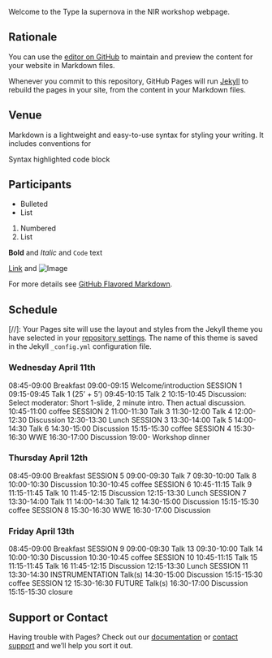 Welcome to the Type Ia supernova in the NIR workshop webpage.

## Rationale

You can use the [editor on GitHub](https://github.com/snianir/webpage/edit/master/index.md) to maintain and preview the content for your website in Markdown files.

Whenever you commit to this repository, GitHub Pages will run [Jekyll](https://jekyllrb.com/) to rebuild the pages in your site, from the content in your Markdown files.

## Venue

Markdown is a lightweight and easy-to-use syntax for styling your writing. It includes conventions for


Syntax highlighted code block

## Participants

- Bulleted
- List

1. Numbered
2. List

**Bold** and _Italic_ and `Code` text

[Link](url) and ![Image](src)


For more details see [GitHub Flavored Markdown](https://guides.github.com/features/mastering-markdown/).

## Schedule
[//]: Your Pages site will use the layout and styles from the Jekyll theme you have selected in your [repository settings](https://github.com/snianir/webpage/settings). The name of this theme is saved in the Jekyll `_config.yml` configuration file.

### Wednesday April 11th
08:45-09:00    Breakfast
09:00-09:15   Welcome/introduction
SESSION 1
09:15-09:45    Talk 1 (25’ + 5’)
09:45-10:15    Talk 2
10:15-10:45    Discussion: Select moderator: Short 1-slide, 2 minute intro. Then actual discussion.
10:45-11:00    coffee
SESSION 2
11:00-11:30    Talk 3 
11:30-12:00    Talk 4 
12:00-12:30    Discussion
12:30-13:30    Lunch
SESSION 3
13:30-14:00    Talk 5
14:00-14:30    Talk 6
14:30-15:00    Discussion
15:15-15:30    coffee
SESSION 4
15:30-16:30    WWE
16:30-17:00    Discussion
19:00-             Workshop dinner

### Thursday April 12th
08:45-09:00    Breakfast
SESSION 5
09:00-09:30    Talk 7
09:30-10:00    Talk 8
10:00-10:30    Discussion
10:30-10:45    coffee
SESSION 6
10:45-11:15    Talk 9
11:15-11:45    Talk 10
11:45-12:15    Discussion
12:15-13:30    Lunch
SESSION 7
13:30-14:00    Talk 11
14:00-14:30    Talk 12
14:30-15:00    Discussion
15:15-15:30    coffee
SESSION 8
15:30-16:30    WWE
16:30-17:00    Discussion

### Friday  April 13th
08:45-09:00    Breakfast
SESSION 9
09:00-09:30    Talk 13
09:30-10:00    Talk 14
10:00-10:30    Discussion
10:30-10:45    coffee
SESSION 10
10:45-11:15    Talk 15 
11:15-11:45    Talk 16
11:45-12:15    Discussion
12:15-13:30    Lunch
SESSION 11
13:30-14:30    INSTRUMENTATION Talk(s)
14:30-15:00    Discussion
15:15-15:30    coffee
SESSION 12
15:30-16:30    FUTURE Talk(s)
16:30-17:00    Discussion
15:15-15:30    closure


## Support or Contact

Having trouble with Pages? Check out our [documentation](https://help.github.com/categories/github-pages-basics/) or [contact support](https://github.com/contact) and we’ll help you sort it out.
